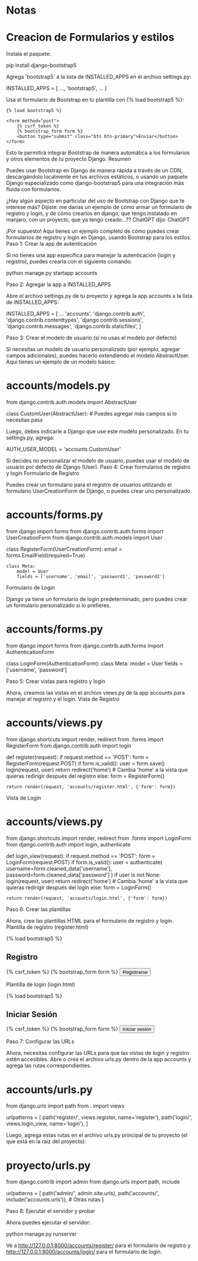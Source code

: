 # Notas



# Creacion de Formularios y estilos

Instala el paquete:

pip install django-bootstrap5

Agrega 'bootstrap5' a la lista de INSTALLED_APPS en el archivo settings.py:

INSTALLED_APPS = [
    ...,
    'bootstrap5',
    ...
]

Usa el formulario de Bootstrap en tu plantilla con {% load bootstrap5 %}:

    {% load bootstrap5 %}

    <form method="post">
        {% csrf_token %}
        {% bootstrap_form form %}
        <button type="submit" class="btn btn-primary">Enviar</button>
    </form>

Esto te permitirá integrar Bootstrap de manera automática a los formularios y otros elementos de tu proyecto Django.
Resumen

Puedes usar Bootstrap en Django de manera rápida a través de un CDN, descargándolo localmente en tus archivos estáticos, o usando un paquete Django especializado como django-bootstrap5 para una integración más fluida con formularios.

¿Hay algún aspecto en particular del uso de Bootstrap con Django que te interese más?
Dijiste:
me darias un ejemplo de cómo armar un formulario de registro y login, y de cómo crearlos en django, que tengo instalado en manjaro, con un proyecto, que ya tengo creado...??
ChatGPT dijo:
ChatGPT

¡Por supuesto! Aquí tienes un ejemplo completo de cómo puedes crear formularios de registro y login en Django, usando Bootstrap para los estilos.
Paso 1: Crear la app de autenticación

Si no tienes una app específica para manejar la autenticación (login y registro), puedes crearla con el siguiente comando:

python manage.py startapp accounts

Paso 2: Agregar la app a INSTALLED_APPS

Abre el archivo settings.py de tu proyecto y agrega la app accounts a la lista de INSTALLED_APPS:

INSTALLED_APPS = [
    ...
    'accounts',
    'django.contrib.auth',
    'django.contrib.contenttypes',
    'django.contrib.sessions',
    'django.contrib.messages',
    'django.contrib.staticfiles',
]

Paso 3: Crear el modelo de usuario (si no usas el modelo por defecto)

Si necesitas un modelo de usuario personalizado (por ejemplo, agregar campos adicionales), puedes hacerlo extendiendo el modelo AbstractUser. Aquí tienes un ejemplo de un modelo básico:

# accounts/models.py
from django.contrib.auth.models import AbstractUser

class CustomUser(AbstractUser):
    # Puedes agregar más campos si lo necesitas
    pass

Luego, debes indicarle a Django que use este modelo personalizado. En tu settings.py, agrega:

AUTH_USER_MODEL = 'accounts.CustomUser'

Si decides no personalizar el modelo de usuario, puedes usar el modelo de usuario por defecto de Django (User).
Paso 4: Crear formularios de registro y login
Formulario de Registro

Puedes crear un formulario para el registro de usuarios utilizando el formulario UserCreationForm de Django, o puedes crear uno personalizado.

# accounts/forms.py
from django import forms
from django.contrib.auth.forms import UserCreationForm
from django.contrib.auth.models import User

class RegisterForm(UserCreationForm):
    email = forms.EmailField(required=True)

    class Meta:
        model = User
        fields = ['username', 'email', 'password1', 'password2']

Formulario de Login

Django ya tiene un formulario de login predeterminado, pero puedes crear un formulario personalizado si lo prefieres.

# accounts/forms.py
from django import forms
from django.contrib.auth.forms import AuthenticationForm

class LoginForm(AuthenticationForm):
    class Meta:
        model = User
        fields = ['username', 'password']

Paso 5: Crear vistas para registro y login

Ahora, creamos las vistas en el archivo views.py de la app accounts para manejar el registro y el login.
Vista de Registro

# accounts/views.py
from django.shortcuts import render, redirect
from .forms import RegisterForm
from django.contrib.auth import login

def register(request):
    if request.method == 'POST':
        form = RegisterForm(request.POST)
        if form.is_valid():
            user = form.save()
            login(request, user)
            return redirect('home')  # Cambia 'home' a la vista que quieras redirigir después del registro
    else:
        form = RegisterForm()
    
    return render(request, 'accounts/register.html', {'form': form})

Vista de Login

# accounts/views.py
from django.shortcuts import render, redirect
from .forms import LoginForm
from django.contrib.auth import login, authenticate

def login_view(request):
    if request.method == 'POST':
        form = LoginForm(request.POST)
        if form.is_valid():
            user = authenticate(
                username=form.cleaned_data['username'],
                password=form.cleaned_data['password']
            )
            if user is not None:
                login(request, user)
                return redirect('home')  # Cambia 'home' a la vista que quieras redirigir después del login
    else:
        form = LoginForm()
    
    return render(request, 'accounts/login.html', {'form': form})

Paso 6: Crear las plantillas

Ahora, crea las plantillas HTML para el formulario de registro y login.
Plantilla de registro (register.html)

<!-- accounts/templates/accounts/register.html -->
{% load bootstrap5 %}

<!DOCTYPE html>
<html lang="es">
<head>
    <meta charset="UTF-8">
    <meta name="viewport" content="width=device-width, initial-scale=1.0">
    <title>Registro</title>
    <link href="https://stackpath.bootstrapcdn.com/bootstrap/5.1.3/css/bootstrap.min.css" rel="stylesheet">
</head>
<body>

<div class="container">
    <h2>Registro</h2>
    <form method="POST">
        {% csrf_token %}
        {% bootstrap_form form %}
        <button type="submit" class="btn btn-primary">Registrarse</button>
    </form>
</div>

</body>
</html>

Plantilla de login (login.html)

<!-- accounts/templates/accounts/login.html -->
{% load bootstrap5 %}

<!DOCTYPE html>
<html lang="es">
<head>
    <meta charset="UTF-8">
    <meta name="viewport" content="width=device-width, initial-scale=1.0">
    <title>Iniciar Sesión</title>
    <link href="https://stackpath.bootstrapcdn.com/bootstrap/5.1.3/css/bootstrap.min.css" rel="stylesheet">
</head>
<body>

<div class="container">
    <h2>Iniciar Sesión</h2>
    <form method="POST">
        {% csrf_token %}
        {% bootstrap_form form %}
        <button type="submit" class="btn btn-primary">Iniciar sesión</button>
    </form>
</div>

</body>
</html>

Paso 7: Configurar las URLs

Ahora, necesitas configurar las URLs para que las vistas de login y registro estén accesibles. Abre o crea el archivo urls.py dentro de la app accounts y agrega las rutas correspondientes.

# accounts/urls.py
from django.urls import path
from . import views

urlpatterns = [
    path('register/', views.register, name='register'),
    path('login/', views.login_view, name='login'),
]

Luego, agrega estas rutas en el archivo urls.py principal de tu proyecto (el que está en la raíz del proyecto):

# proyecto/urls.py
from django.contrib import admin
from django.urls import path, include

urlpatterns = [
    path('admin/', admin.site.urls),
    path('accounts/', include('accounts.urls')),
    # Otras rutas
]

Paso 8: Ejecutar el servidor y probar

Ahora puedes ejecutar el servidor:

python manage.py runserver

Ve a http://127.0.0.1:8000/accounts/register/ para el formulario de registro y http://127.0.0.1:8000/accounts/login/ para el formulario de login.

